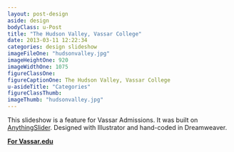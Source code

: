 ```yaml
---
layout: post-design
aside: design
bodyClass: u-Post
title: "The Hudson Valley, Vassar College"
date: 2013-03-11 12:22:34
categories: design slideshow
imageFileOne: "hudsonvalley.jpg"
imageHeightOne: 920
imageWidthOne: 1075
figureClassOne:
figureCaptionOne: The Hudson Valley, Vassar College
u-asideTitle: "Categories"
figureClassThumb:
imageThumb: "hudsonvalley.jpg"
---
```


This slideshow is a feature for Vassar Admissions. It was built on [AnythingSlider](https://github.com/CSS-Tricks/AnythingSlider "AnythingSlider"). Designed with Illustrator and hand-coded in Dreamweaver.

[<b class="u-pageLink--external">For Vassar.edu</b>](http://admissions.vassar.edu/hudsonvalley/ "For Vassar.edu")
